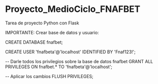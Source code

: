 # Proyecto_MedioCiclo_FNAFBET
Tarea de proyecto Python con Flask


IMPORTANTE:
Crear base de datos y usuario:

CREATE DATABASE fnafbet;

CREATE USER 'fnafbeta'@'localhost' IDENTIFIED BY 'Fnaf123!';

-- Darle todos los privilegios sobre la base de datos fnafbet
GRANT ALL PRIVILEGES ON fnafbet.* TO 'fnafbeta'@'localhost';

-- Aplicar los cambios
FLUSH PRIVILEGES;
